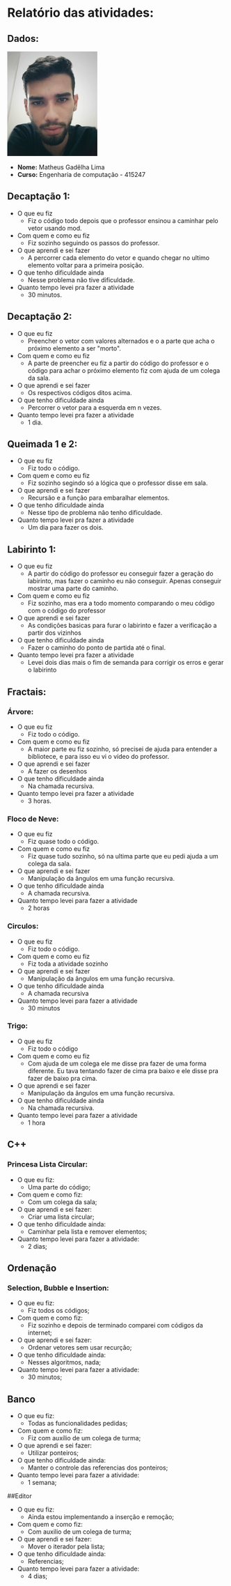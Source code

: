 # Relatório das atividades:

## Dados:
![](perfil.jpg)
- **Nome:** Matheus Gadêlha Lima
- **Curso:** Engenharia de computação - 415247

## Decaptação 1:
- O que eu fiz
    - Fiz o código todo depois que o professor ensinou a caminhar pelo vetor usando mod.
- Com quem e como eu fiz
    - Fiz sozinho seguindo os passos do professor.
- O que aprendi e sei fazer
    - A percorrer cada elemento do vetor e quando chegar no ultimo elemento voltar para a primeira posição.
- O que tenho dificuldade ainda
    - Nesse problema não tive dificuldade.
- Quanto tempo levei pra fazer a atividade
    - 30 minutos.
    

## Decaptação 2:
- O que eu fiz
    - Preencher o vetor com valores alternados e o a parte que acha o próximo elemento a ser "morto".
- Com quem e como eu fiz
    - A parte de preencher eu fiz a partir do código do professor e o código para achar o próximo elemento fiz com ajuda de um colega da sala.
- O que aprendi e sei fazer
    - Os respectivos códigos ditos acima.
- O que tenho dificuldade ainda
    - Percorrer o vetor para a esquerda em n vezes.  
- Quanto tempo levei pra fazer a atividade
    - 1 dia.

## Queimada 1 e 2:
- O que eu fiz
    - Fiz todo o código.
- Com quem e como eu fiz
    - Fiz sozinho segindo só a lógica que o professor disse em sala.
- O que aprendi e sei fazer
    - Recursão e a função para embaralhar elementos.
- O que tenho dificuldade ainda
    - Nesse tipo de problema não tenho dificuldade.
- Quanto tempo levei pra fazer a atividade
    - Um dia para fazer os dois.

## Labirinto 1:
- O que eu fiz
    - A partir do  código do professor eu conseguir fazer a geração do labirinto, mas fazer o caminho eu não conseguir. Apenas conseguir mostrar uma parte do caminho.
- Com quem e como eu fiz
    - Fiz sozinho, mas era a todo momento comparando o meu código com o código do professor 
- O que aprendi e sei fazer
    - As condições basicas para furar o labirinto e fazer a verificação a partir dos vizinhos
- O que tenho dificuldade ainda
    - Fazer o caminho do ponto de partida até o final.
- Quanto tempo levei pra fazer a atividade
    - Levei dois dias mais o fim de semanda para corrigir os erros e gerar o labirinto

## Fractais: 
### Árvore:
- O que eu fiz
    - Fiz todo o código.
- Com quem e como eu fiz
    - A maior parte eu fiz sozinho, só precisei de ajuda para entender a bibliotece, e para isso eu vi o vídeo do professor.
- O que aprendi e sei fazer
    - A fazer os desenhos
- O que tenho dificuldade ainda
    - Na chamada recursiva.
- Quanto tempo levei pra fazer a atividade
    - 3 horas.

### Floco de Neve:
- O que eu fiz
    - Fiz quase todo o código.
- Com quem e como eu fiz
    - Fiz quase tudo sozinho, só na ultima parte que eu pedi ajuda a um colega da sala.
- O que aprendi e sei fazer
    - Manipulação da ângulos em uma função recursiva.
- O que tenho dificuldade ainda
    - A chamada recursiva.
- Quanto tempo levei para fazer a atividade
    - 2 horas

### Circulos:
- O que eu fiz
    - Fiz todo o código.
- Com quem e como eu fiz
    - Fiz toda a atividade sozinho
- O que aprendi e sei fazer
    - Manipulação da ângulos em uma função recursiva.
- O que tenho dificuldade ainda
    - A chamada recursiva
- Quanto tempo levei para fazer a atividade
    - 30 minutos

### Trigo:
- O que eu fiz
    - Fiz todo o código
- Com quem e como eu fiz
    - Com ajuda de um colega ele me disse pra fazer de uma forma diferente. Eu tava tentando fazer de cima pra baixo e ele disse pra fazer de baixo pra cima.
- O que aprendi e sei fazer
    - Manipulação da ângulos em uma função recursiva.
- O que tenho dificuldade ainda
    - Na chamada recursiva.
- Quanto tempo levei para fazer a atividade
    - 1 hora


## C++
### Princesa Lista Circular:
- O que eu fiz:
    - Uma parte do código;
- Com quem e como fiz:
    - Com um colega da sala;
- O que aprendi e sei fazer:
    - Criar uma lista circular;
- O que tenho dificuldade ainda:
    - Caminhar pela lista e remover elementos;
- Quanto tempo levei para fazer a atividade:
    - 2 dias;

## Ordenação
### Selection, Bubble e Insertion:
- O que eu fiz:
    - Fiz todos os códigos;
- Com quem e como fiz:
    - Fiz sozinho e depois de terminado comparei com códigos da internet;
- O que aprendi e sei fazer:
    - Ordenar vetores sem usar recurção;
- O que tenho dificuldade ainda:
    - Nesses algoritmos, nada;
- Quanto tempo levei para fazer a atividade:
    - 30 minutos;

## Banco
- O que eu fiz:
    - Todas as funcionalidades pedidas;
- Com quem e como fiz:
    - Fiz com auxílio de um colega de turma;
- O que aprendi e sei fazer:
    - Utilizar ponteiros;
- O que tenho dificuldade ainda:
    - Manter o controle das referencias dos ponteiros;
- Quanto tempo levei para fazer a atividade:
    - 1 semana;

##Editor
- O que eu fiz:
    - Ainda estou implementando a inserção e remoção;
- Com quem e como fiz:
    - Com auxilio de um colega de turma;
- O que aprendi e sei fazer:
    - Mover o iterador pela lista;
- O que tenho dificuldade ainda:
    - Referencias;
- Quanto tempo levei para fazer a atividade:
    - 4 dias;

